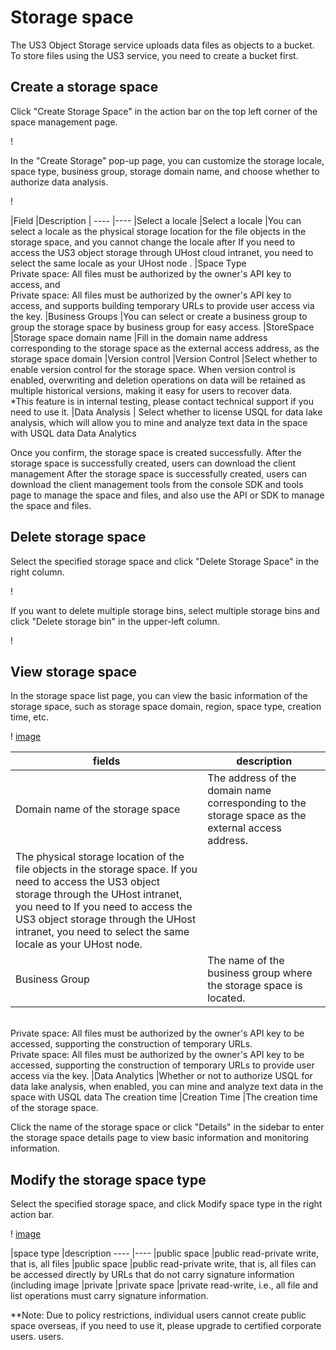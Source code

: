 
# Storage space

The US3 Object Storage service uploads data files as objects to a bucket. To store files using the US3 service, you need to create a bucket first.

## Create a storage space

Click "Create Storage Space" in the action bar on the top left corner of the space management page.

! [](/images/create-storage-bucket1.png)

In the "Create Storage" pop-up page, you can customize the storage locale, space type, business group, storage domain name, and choose whether to authorize data analysis.

! [](/images/create-storage2.png)

|Field |Description |
---- |---- |Select a locale
|Select a locale |You can select a locale as the physical storage location for the file objects in the storage space, and you cannot change the locale after If you need to access the US3 object storage through UHost cloud intranet, you need to select the same locale as your UHost node . |Space Type
<br>Private space: All files must be authorized by the owner's API key to access, and <br>Private space: All files must be authorized by the owner's API key to access, and supports building temporary URLs to provide user access via the key.
|Business Groups |You can select or create a business group to group the storage space by business group for easy access. |StoreSpace
|Storage space domain name |Fill in the domain name address corresponding to the storage space as the external access address, as the storage space domain |Version control
|Version Control |Select whether to enable version control for the storage space. When version control is enabled, overwriting and deletion operations on data will be retained as multiple historical versions, making it easy for users to recover data. <br>*This feature is in internal testing, please contact technical support if you need to use it.
|Data Analysis | Select whether to license USQL for data lake analysis, which will allow you to mine and analyze text data in the space with USQL data Data Analytics

Once you confirm, the storage space is created successfully. After the storage space is successfully created, users can download the client management After the storage space is successfully created, users can download the client management tools from the console SDK and tools page to manage the space and files, and also use the API or SDK to manage the space and files.

## Delete storage space

Select the specified storage space and click "Delete Storage Space" in the right column.

! [](/images/delete_storage_bucket1.png)

If you want to delete multiple storage bins, select multiple storage bins and click "Delete storage bin" in the upper-left column.

! [](/images/delete-batch-storage.png)


## View storage space

In the storage space list page, you can view the basic information of the storage space, such as storage space domain, region, space type, creation time, etc.

! [image](/images/view-storage-space1.png)

|fields |description |
|---- |---- |
|Domain name of the storage space |The address of the domain name corresponding to the storage space as the external access address. |Field
|The physical storage location of the file objects in the storage space. If you need to access the US3 object storage through the UHost intranet, you need to If you need to access the US3 object storage through the UHost intranet, you need to select the same locale as your UHost node.
|Business Group |The name of the business group where the storage space is located.
<br>Private space: All files must be authorized by the owner's API key to be accessed, supporting the construction of temporary URLs. <br>Private space: All files must be authorized by the owner's API key to be accessed, supporting the construction of temporary URLs to provide user access via the key.
|Data Analytics |Whether or not to authorize USQL for data lake analysis, when enabled, you can mine and analyze text data in the space with USQL data The creation time
|Creation Time |The creation time of the storage space.

Click the name of the storage space or click "Details" in the sidebar to enter the storage space details page to view basic information and monitoring information.

## Modify the storage space type

Select the specified storage space, and click Modify space type in the right action bar.

! [image](images/modify_storage_type1.png)

|space type |description
---- |---- |public space |public read-private write, that is, all files
|public space |public read-private write, that is, all files can be accessed directly by URLs that do not carry signature information (including image |private
|private space |private read-write, i.e., all file and list operations must carry signature information.

**Note: Due to policy restrictions, individual users cannot create public space overseas, if you need to use it, please upgrade to certified corporate users. users.